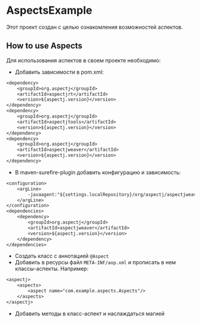 # AspectsExample

Этот проект создан с целью ознакомления возможностей аспектов.

## How to use Aspects

Для использования аспектов в своем проекте необходимо:

- Добавить зависимости в pom.xml:

```dtd
<dependency>
    <groupId>org.aspectj</groupId>
    <artifactId>aspectjrt</artifactId>
    <version>${aspectj.version}</version>
</dependency>
<dependency>
    <groupId>org.aspectj</groupId>
    <artifactId>aspectjtools</artifactId>
    <version>${aspectj.version}</version>
</dependency>
<dependency>
    <groupId>org.aspectj</groupId>
    <artifactId>aspectjweaver</artifactId>
    <version>${aspectj.version}</version>
</dependency>
```
- В maven-surefire-plugin добавить конфигурацию и зависимость:
```dtd
<configuration>
    <argLine>
        -javaagent:"${settings.localRepository}/org/aspectj/aspectjweaver/${aspectj.version}/aspectjweaver-${aspectj.version}.jar"
    </argLine>
</configuration>
<dependencies>
    <dependency>
        <groupId>org.aspectj</groupId>
        <artifactId>aspectjweaver</artifactId>
        <version>${aspectj.version}</version>
    </dependency>
</dependencies>
```

- Создать класс с аннотацией `@Aspect`
- Добавить в ресурсы файл `META-INF/aop.xml` и прописать в нем классы-аспекты. Например:
```dtd
<aspectj>
    <aspects>
        <aspect name="com.example.aspects.Aspects"/>
    </aspects>
</aspectj>
```
- Добавить методы в класс-аспект и наслаждаться магией
